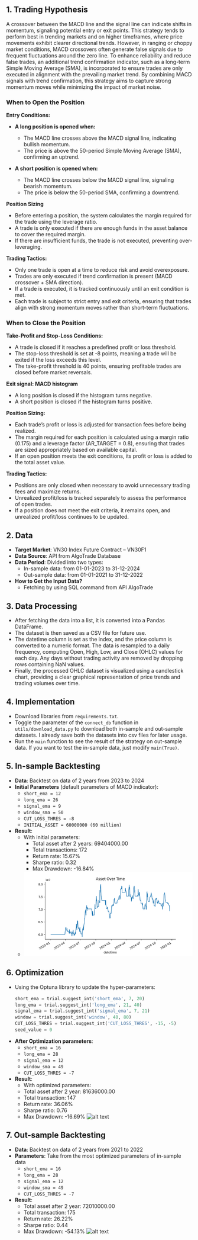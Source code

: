 ## 1. Trading Hypothesis
A crossover between the MACD line and the signal line can indicate shifts in momentum, signaling potential entry or exit points. This strategy tends to perform best in trending markets and on higher timeframes, where price movements exhibit clearer directional trends. However, in ranging or choppy market conditions, MACD crossovers often generate false signals due to frequent fluctuations around the zero line. To enhance reliability and reduce false trades, an additional trend confirmation indicator, such as a long-term Simple Moving Average (SMA), is incorporated to ensure trades are only executed in alignment with the prevailing market trend. By combining MACD signals with trend confirmation, this strategy aims to capture strong momentum moves while minimizing the impact of market noise.
### When to Open the Position
**Entry Conditions:**

- **A long position is opened when:**
  - The MACD line crosses above the MACD signal line, indicating bullish momentum.
  - The price is above the 50-period Simple Moving Average (SMA), confirming an uptrend.

- **A short position is opened when:**
  - The MACD line crosses below the MACD signal line, signaling bearish momentum.
  - The price is below the 50-period SMA, confirming a downtrend.

**Position Sizing**

- Before entering a position, the system calculates the margin required for the trade using the leverage ratio.
- A trade is only executed if there are enough funds in the asset balance to cover the required margin.
- If there are insufficient funds, the trade is not executed, preventing over-leveraging.

**Trading Tactics:**

- Only one trade is open at a time to reduce risk and avoid overexposure.
- Trades are only executed if trend confirmation is present (MACD crossover + SMA direction).
- If a trade is executed, it is tracked continuously until an exit condition is met.
- Each trade is subject to strict entry and exit criteria, ensuring that trades align with strong momentum moves rather than short-term fluctuations.

### When to Close the Position
**Take-Profit and Stop-Loss Conditions:**
- A trade is closed if it reaches a predefined profit or loss threshold.
- The stop-loss threshold is set at -8 points, meaning a trade will be exited if the loss exceeds this level.
- The take-profit threshold is 40 points, ensuring profitable trades are closed before market reversals.

**Exit signal: MACD histogram**

- A long position is closed if the histogram turns negative.
- A short position is closed if the histogram turns positive.

**Position Sizing:**

- Each trade’s profit or loss is adjusted for transaction fees before being realized.
- The margin required for each position is calculated using a margin ratio (0.175) and a leverage factor (AR_TARGET = 0.8), ensuring that trades are sized appropriately based on available capital.
- If an open position meets the exit conditions, its profit or loss is added to the total asset value.

**Trading Tactics:**

- Positions are only closed when necessary to avoid unnecessary trading fees and maximize returns.
- Unrealized profit/loss is tracked separately to assess the performance of open trades.
- If a position does not meet the exit criteria, it remains open, and unrealized profit/loss continues to be updated.

## 2. Data
- **Target Market**: VN30 Index Future Contract – VN30F1
- **Data Source**: API from AlgoTrade Database
- **Data Period**: Divided into two types:
  - In-sample data: from 01-01-2023 to 31-12-2024
  - Out-sample data: from 01-01-2021 to 31-12-2022
- **How to Get the Input Data?**
  - Fetching by using SQL command from API AlgoTrade

## 3. Data Processing
- After fetching the data into a list, it is converted into a Pandas DataFrame.
- The dataset is then saved as a CSV file for future use.
- The datetime column is set as the index, and the price column is converted to a numeric format. The data is resampled to a daily frequency, computing Open, High, Low, and Close (OHLC) values for each day. Any days without trading activity are removed by dropping rows containing NaN values.
- Finally, the processed OHLC dataset is visualized using a candlestick chart, providing a clear graphical representation of price trends and trading volumes over time.

## 4. Implementation
- Download libraries from `requirements.txt`.
- Toggle the parameter of the `connect_db` function in `utils/download_data.py` to download both in-sample and out-sample datasets. I already save both the datasets into csv files for later usage.
- Run the `main` function to see the result of the strategy on out-sample data. If you want to test the in-sample data, just modify `main(True)`.

## 5. In-sample Backtesting
- **Data**: Backtest on data of 2 years from 2023 to 2024
- **Initial Parameters** (default parameters of MACD indicator):
  - `short_ema = 12`
  - `long_ema = 26`
  - `signal_ema = 9`
  - `window_sma = 50`
  - `CUT_LOSS_THRES = -8`
  - `INITIAL_ASSET = 60000000 (60 million)`
- **Result**:
  - With initial parameters:
    - Total asset after 2 years: 69404000.00
    - Total transactions: 172
    - Return rate: 15.67%
    - Sharpe ratio: 0.32
    - Max Drawdown: -16.84%
  - ![Initial Parameters Result](image/initial.png)

## 6. Optimization
- Using the Optuna library to update the hyper-parameters:
  ```python
  short_ema = trial.suggest_int('short_ema', 7, 20)
  long_ema = trial.suggest_int('long_ema', 21, 40)
  signal_ema = trial.suggest_int('signal_ema', 7, 21)
  window = trial.suggest_int('window', 40, 80)
  CUT_LOSS_THRES = trial.suggest_int('CUT_LOSS_THRES', -15, -5)
  seed_value = 0

- **After Optimization parameters**:
  - `short_ema = 16`
  - `long_ema = 28`
  - `signal_ema = 12`
  - `window_sma = 49`
  - `CUT_LOSS_THRES = -7`
- **Result**:
  - With optimized parameters:
   - Total asset after 2 year: 81636000.00
   - Total transaction: 147
   - Return rate: 36.06%
   - Sharpe ratio: 0.76
   - Max Drawdown: -16.69%
![alt text](image/optimized.png)

## 7. Out-sample Backtesting
- **Data**: Backtest on data of 2 years from 2021 to 2022
- **Parameters**: Take from the most optimized parameters of in-sample data
  - `short_ema = 16`
  - `long_ema = 28`
  - `signal_ema = 12`
  - `window_sma = 49`
  - `CUT_LOSS_THRES = -7`
- **Result**:
   - Total asset after 2 year: 72010000.00
   - Total transaction: 175
   - Return rate: 26.22%
   - Sharpe ratio: 0.44
   - Max Drawdown: -54.13%
![alt text](image/outtesting.png)

